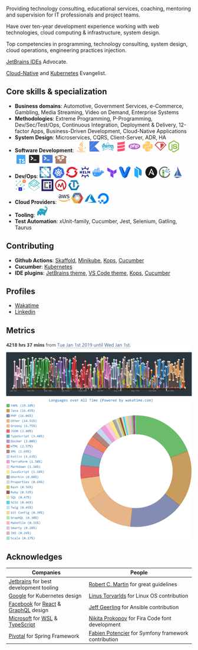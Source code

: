 Providing technology consulting, educational services, coaching, mentoring and supervision for IT professionals and project teams.

Have over ten-year development experience working with web technologies, cloud computing & infrastructure, system design.

Top competencies in programming, technology consulting, system design, cloud operations, engineering practices injection.

[JetBrains IDEs](https://github.com/JetBrains) Advocate.

[Cloud-Native](https://github.com/cncf) and [Kubernetes](https://github.com/kubernetes) Evangelist.

## Core skills & specialization

- **Business domains**: Automotive, Government Services, e-Commerce, Gambling, Media Streaming, Video on Demand, Enterprise Systems
- **Methodologies**: Extreme Programming, P-Programming, Dev/Sec/Test/Ops, Continuous Integration, Deployment & Delivery, 12-factor Apps, Business-Driven Development, Cloud-Native Applications
- **System Design**: Microservices, CQRS, Client-Server, ADR, HA
- **Software Development**: [![Java](https://raw.githubusercontent.com/vladyslavvolkov/vladyslavvolkov/master/icons/java.svg)](https://github.com/javaee) [![Kotlin](https://raw.githubusercontent.com/vladyslavvolkov/vladyslavvolkov/master/icons/kotlin.svg)](https://github.com/jetbrains/kotlin) [![Groovy](https://raw.githubusercontent.com/vladyslavvolkov/vladyslavvolkov/master/icons/groovy.svg)](https://github.com/groovy) [![Scala](https://raw.githubusercontent.com/vladyslavvolkov/vladyslavvolkov/master/icons/scala.svg)](https://github.com/scala) [![PHP](https://raw.githubusercontent.com/vladyslavvolkov/vladyslavvolkov/master/icons/php.svg)](https://github.com/php) [![Python](https://raw.githubusercontent.com/vladyslavvolkov/vladyslavvolkov/master/icons/python.svg)](https://github.com/python) [![Ruby](https://raw.githubusercontent.com/vladyslavvolkov/vladyslavvolkov/master/icons/ruby.svg)](https://github.com/ruby) [![NodeJS](https://raw.githubusercontent.com/vladyslavvolkov/vladyslavvolkov/master/icons/nodejs.svg)](https://github.com/nodejs) [![TypeScript](https://raw.githubusercontent.com/vladyslavvolkov/vladyslavvolkov/master/icons/typescript.svg)](https://github.com/microsoft/typescript) [![Bash](https://raw.githubusercontent.com/vladyslavvolkov/vladyslavvolkov/master/icons/bash.svg)](https://github.com/gitGNU/gnu_bash) [![PowerShell](https://raw.githubusercontent.com/vladyslavvolkov/vladyslavvolkov/master/icons/powershell.svg)](https://github.com/powershell) [![Go](https://raw.githubusercontent.com/vladyslavvolkov/vladyslavvolkov/master/icons/go.svg)](https://github.com/golang)
- **Dev/Ops**: [![CNCF](https://raw.githubusercontent.com/vladyslavvolkov/vladyslavvolkov/master/icons/cncf.svg)](https://github.com/cncf) [![Kubernetes](https://raw.githubusercontent.com/vladyslavvolkov/vladyslavvolkov/master/icons/kubernetes.svg)](https://github.com/kubernetes) [![OpenShift](https://raw.githubusercontent.com/vladyslavvolkov/vladyslavvolkov/master/icons/openshift.svg)](https://github.com/openshift) [![Helm](https://raw.githubusercontent.com/vladyslavvolkov/vladyslavvolkov/master/icons/helm.svg)](https://github.com/helm) [![Docker](https://raw.githubusercontent.com/vladyslavvolkov/vladyslavvolkov/master/icons/docker.svg)](https://github.com/docker) [![Terraform](https://raw.githubusercontent.com/vladyslavvolkov/vladyslavvolkov/master/icons/terraform.svg)](https://github.com/hashicorp/terraform) [![Vagrant](https://raw.githubusercontent.com/vladyslavvolkov/vladyslavvolkov/master/icons/vagrant.svg)](https://github.com/hashicorp/vagrant) [![Packer](https://raw.githubusercontent.com/vladyslavvolkov/vladyslavvolkov/master/icons/packer.svg)](https://github.com/hashicorp/packer) [![Ansible](https://raw.githubusercontent.com/vladyslavvolkov/vladyslavvolkov/master/icons/ansible.svg)](https://github.com/ansible) [![Harbor](https://raw.githubusercontent.com/vladyslavvolkov/vladyslavvolkov/master/icons/harbor.svg)](https://github.com/harbor) [![Istio](https://raw.githubusercontent.com/vladyslavvolkov/vladyslavvolkov/master/icons/istio.svg)](https://github.com/istio) [![Service Mesh](https://raw.githubusercontent.com/vladyslavvolkov/vladyslavvolkov/master/icons/service-mesh.svg)](https://github.com/servicemeshinterface/smi-spec) [![CNI](https://raw.githubusercontent.com/vladyslavvolkov/vladyslavvolkov/master/icons/cni.svg)](https://github.com/containernetworking/cni) [![OpenContainers](https://raw.githubusercontent.com/vladyslavvolkov/vladyslavvolkov/master/icons/opencontainers.svg)](https://github.com/opencontainers) [![Open Metrics](https://raw.githubusercontent.com/vladyslavvolkov/vladyslavvolkov/master/icons/openmetrics.svg)](https://github.com/OpenObservability/OpenMetrics) [![OpenTracing](https://raw.githubusercontent.com/vladyslavvolkov/vladyslavvolkov/master/icons/opentracing.svg)](https://github.com/opentracing)
- **Cloud Providers**: [![AWS](https://raw.githubusercontent.com/vladyslavvolkov/vladyslavvolkov/master/icons/aws.svg)](https://github.com/aws) [![GCP](https://raw.githubusercontent.com/vladyslavvolkov/vladyslavvolkov/master/icons/gcp.svg)](https://github.com/googlecloudplatform) [![Azure](https://raw.githubusercontent.com/vladyslavvolkov/vladyslavvolkov/master/icons/azure.svg)](https://github.com/azure) [![DigitalOcean](https://raw.githubusercontent.com/vladyslavvolkov/vladyslavvolkov/master/icons/digitalocean.svg)](https://github.com/digitalocean)
- **Tooling**: [![Gradle](https://raw.githubusercontent.com/vladyslavvolkov/vladyslavvolkov/master/icons/gradle.svg)](https://github.com/gradle)
- **Test Automation**: xUnit-family, Cucumber, Jest, Selenium, Gatling, Taurus

## Contributing

- **Github Actions**: [Skaffold](https://github.com/hiberbee/github-action-skaffold), [Minikube](https://github.com/hiberbee/github-action-minikube), [Kops](https://github.com/hiberbee/github-action-kops), [Cucumber](https://github.com/hiberbee/github-action-cucumber)
- **Cucumber**: [Kubernetes](https://github.com/hiberbee/cucumber-kubernetes)
- **IDE plugins**: [JetBrains theme](https://github.com/hiberbee/jetbrains-ide-theme), [VS Code theme](https://github.com/hiberbee/vscode-theme), [Kops](https://github.com/hiberbee/github-action-kops), [Cucumber](https://github.com/hiberbee/github-action-cucumber)

## Profiles

- [Wakatime](https://wakatime.com/@vladyslavvolkov)
- [Linkedin](https://linkedin.com/in/vladyslavvolkov)

## Metrics

<p align="center">
  <img src="https://raw.githubusercontent.com/vladyslavvolkov/vladyslavvolkov/master/images/2019-wakatime.png" alt="Wakatime Time" />
  <img src="https://raw.githubusercontent.com/vladyslavvolkov/vladyslavvolkov/master/images/languages.png" alt="Wakatime Langauges" />
</p>

## Acknowledges

| Companies | People |
| --------- | ------ |
| [Jetbrains](https://github.com/jetbrains) for best development tooling | [Robert C. Martin](https://github.com/unclebob) for great guidelines |
| [Google](https://github.com/google) for Kubernetes design | [Linus Torvarlds](https://github.com/torvalds) for Linux OS contribution |
| [Facebook](https://github.com/facebook) for [React](https://github.com/facebook/react) & [GraphQL](https://github.com/graphql/graphql-spec) design | [Jeff Geerling](https://github.com/geerlingguy) for Ansible contribution  |
| [Microsoft](https://github.com/microsoft) for [WSL](https://github.com/microsoft/wsl) & [TypeScript](https://github.com/microsoft/typescript) | [Nikita Prokopov](https://github.com/tonsky) for Fira Code font development |
| [Pivotal](https://github.com/pivotal) for Spring Framework | [Fabien Potencier](https://github.com/fabpot) for Symfony framework contribution |
